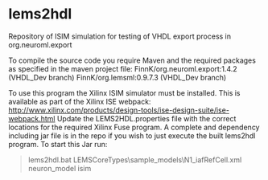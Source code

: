 # lems2hdl
Repository of ISIM simulation for testing of VHDL export process in org.neuroml.export

To compile the source code you require Maven and the required packages as specified in the maven project file:
FinnK/org.neuroml.export:1.4.2 (VHDL_Dev branch)
FinnK/org.lemsml:0.9.7.3 (VHDL_Dev branch)

To use this program the Xilinx ISIM simulator must be installed. This is available as part of the Xilinx ISE webpack: http://www.xilinx.com/products/design-tools/ise-design-suite/ise-webpack.html
Update the LEMS2HDL.properties file with the correct locations for the required Xilinx Fuse program.
A complete and dependency including jar file is in the repo if you wish to just execute the built lems2hdl program. To start this Jar run:
> lems2hdl.bat LEMSCoreTypes\sample_models\N1_iafRefCell.xml neuron_model isim
